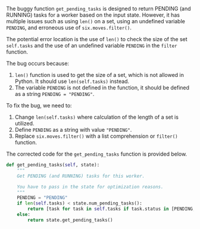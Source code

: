 The buggy function `get_pending_tasks` is designed to return PENDING (and RUNNING) tasks for a worker based on the input state. However, it has multiple issues such as using `len()` on a set, using an undefined variable `PENDING`, and erroneous use of `six.moves.filter()`.

The potential error location is the use of `len()` to check the size of the set `self.tasks` and the use of an undefined variable `PENDING` in the `filter` function.

The bug occurs because:
1. `len()` function is used to get the size of a set, which is not allowed in Python. It should use `len(self.tasks)` instead.
2. The variable `PENDING` is not defined in the function, it should be defined as a string `PENDING = "PENDING"`.

To fix the bug, we need to:
1. Change `len(self.tasks)` where calculation of the length of a set is utilized.
2. Define `PENDING` as a string with value `"PENDING"`.
3. Replace `six.moves.filter()` with a list comprehension or `filter()` function.

The corrected code for the `get_pending_tasks` function is provided below.

```python
def get_pending_tasks(self, state):
    """
    Get PENDING (and RUNNING) tasks for this worker.

    You have to pass in the state for optimization reasons.
    """
    PENDING = "PENDING"
    if len(self.tasks) < state.num_pending_tasks():
        return [task for task in self.tasks if task.status in [PENDING, "RUNNING"]]
    else:
        return state.get_pending_tasks()
```